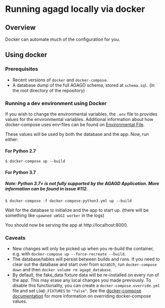 # Running agagd locally via docker

## Overview

Docker can automate much of the configuration for you.

## Using docker

### Prerequisites

* Recent versions of `docker` and `docker-compose`.
* A database dump of the full AGAGD schema, stored at `schema.sql`. (in the root directory of the repository)

### Running a dev environment using Docker

If you wish to change the environmental variables, the `.env` file to provides values for the environmental variables. Additional information about how docker-compose uses env-files can be found on [Environmental File](https://docs.docker.com/compose/env-file/).

These values will be used by both the database and the app. Now, run either:

#### For Python 2.7

~~~shell
$ docker-compose up --build
~~~

#### For Python 3.7

##### Note: Python 3.7+ is not fully supported by the AGAGD Application. More information can be found in issue #112.

~~~shell
$ docker-compose -f docker-compose-python3.yml up --build
~~~

Wait for the database to initialize and the app to start up. (there will be something like `spawned uWSGI worker` in the logs)

You should now be serving the app at http://localhost:8000.

### Caveats

* New changes will only be picked up when you re-build the container, e.g. with `docker-compose up --force-recreate --build`.
* The database/tables will persist between builds and runs. If you need to clear out the database and start over from scratch, run `docker-compose down` and then `docker volume rm agagd_database`.
* By default, the fake_data fixture data will be re-installed on every run of the app. This may erase any local changes you made previously. To disable this functionality, you can create a `docker-compose.override.yml` file and set `LOAD_FIXTURES` to `"false"`. See the [docker-compose documentation](https://docs.docker.com/compose/extends/#understanding-multiple-compose-files) for more information on overriding docker-compose values.
